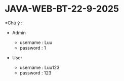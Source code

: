 # JAVA-WEB-BT-22-9-2025
*Chú ý : 
+ Admin 
  - username : Luu
  - password : 1

 + User 
   - username : Luu123
   - password : 123

